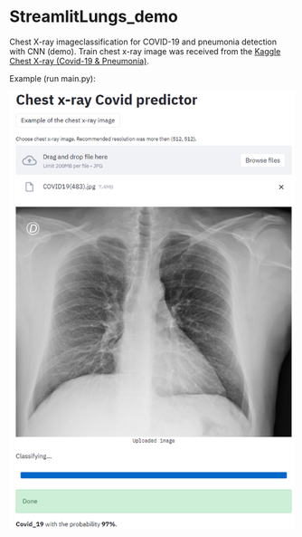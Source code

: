 # StreamlitLungs_demo
Chest X-ray imageclassification for COVID-19 and pneumonia detection with CNN (demo).
Train chest x-ray image was received from the [Kaggle Chest X-ray (Covid-19 & Pneumonia)](https://www.kaggle.com/prashant268/chest-xray-covid19-pneumonia).

Example (run main.py):

![](demo_example.PNG)
